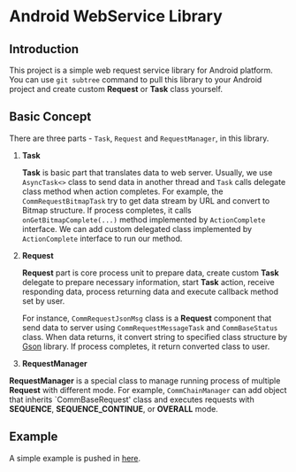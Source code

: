 # Android WebService Library

## Introduction
This project is a simple web request service library for Android platform. You can use `git subtree` command to pull this library to your Android project and create custom **Request** or **Task** class yourself.

## Basic Concept
There are three parts - `Task`, `Request` and `RequestManager`, in this library.

1. **Task**

	**Task** is basic part that translates data to web server. Usually, we use `AsyncTask<>` class to send data in another thread and `Task` calls delegate class method when action completes. For example, the `CommRequestBitmapTask` try to get data stream by URL and convert to Bitmap structure. If process completes, it calls `onGetBitmapComplete(...)` method implemented by `ActionComplete` interface. We can add custom delegated class implemented by `ActionComplete` interface to run our method.
	
2. **Request**

	**Request** part is core process unit to prepare data, create custom **Task** delegate to prepare necessary information, start **Task** action, receive responding data, process returning data and execute callback method set by user.
	
	For instance, `CommRequestJsonMsg` class is a **Request** component that send data to server using `CommRequestMessageTask` and `CommBaseStatus` class.  When data returns, it convert string to specified class structure by [Gson](https://github.com/google/gson) library. If process completes, it return converted class to user. 

3. **RequestManager**
 
  **RequestManager** is a special class to manage running process of multiple **Request** with different mode. For example, `CommChainManager` can add object that inherits `CommBaseRequest' class and executes requests with **SEQUENCE**, **SEQUENCE_CONTINUE**, or **OVERALL** mode.

## Example

A simple example is pushed in [here](https://github.com/yeshuanova/Android.WebService).

